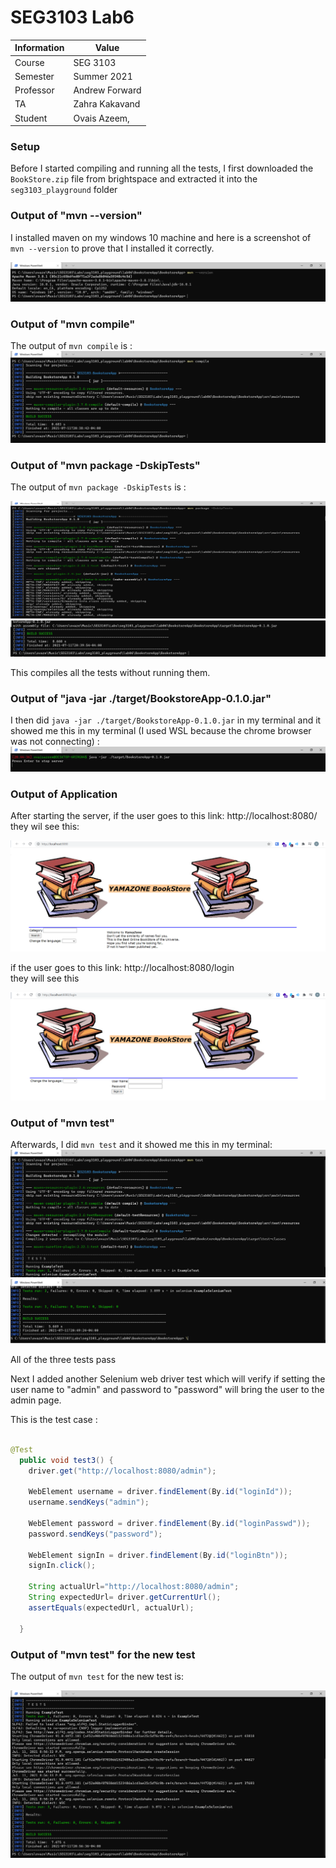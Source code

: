 # SEG3103 Lab6

| Information | Value          |
| ----------- | -------------- |
| Course      | SEG 3103       |
| Semester    | Summer 2021    |
| Professor   | Andrew Forward |
| TA          | Zahra Kakavand |
| Student     | Ovais Azeem,   |

### Setup

Before I started compiling and running all the tests, I first downloaded the `BookStore.zip` file from brightspace and extracted it into the `seg3103_playground` folder

### Output of "mvn --version"

I installed maven on my windows 10 machine and here is a screenshot of `mvn --version` to prove that I installed it correctly.

![maven compile](https://github.com/Ovais09/seg3103_playground/blob/main/lab06/images/mvn_version.png) <br>

### Output of "mvn compile"

The output of `mvn compile` is :
![maven compile](https://github.com/Ovais09/seg3103_playground/blob/main/lab06/images/mvn_compile.png) <br>

### Output of "mvn package -DskipTests"

The output of `mvn package -DskipTests` is :

![skip tests](https://github.com/Ovais09/seg3103_playground/blob/main/lab06/images/mvn_package1.png)
![skip tests 2](https://github.com/Ovais09/seg3103_playground/blob/main/lab06/images/mvn_package2.png) <br>

This compiles all the tests without running them.

### Output of "java -jar ./target/BookstoreApp-0.1.0.jar"

I then did `java -jar ./target/BookstoreApp-0.1.0.jar` in my terminal and it showed me this in my terminal (I used WSL because the chrome browser was not connecting) :
![terminal output](https://github.com/Ovais09/seg3103_playground/blob/main/lab06/images/terminaloutputserver.png) <br>

### Output of Application

After starting the server, if the user goes to this link: http://localhost:8080/ <br>
they wil see this: <br>

![browser 1](https://github.com/Ovais09/seg3103_playground/blob/main/lab06/images/browseroutput1.png) <br>

if the user goes to this link: http://localhost:8080/login <br>
they will see this <br>

![browser 2](https://github.com/Ovais09/seg3103_playground/blob/main/lab06/images/browseroutput2.png)

### Output of "mvn test"

Afterwards, I did `mvn test` and it showed me this in my terminal: <br>
![tests 1](https://github.com/Ovais09/seg3103_playground/blob/main/lab06/images/mvn_test1.png)
![tests 2](https://github.com/Ovais09/seg3103_playground/blob/main/lab06/images/mvn_test2.png) <br>

All of the three tests pass <br>

Next I added another Selenium web driver test which will verify if setting the user name to "admin" and password to "password" will
bring the user to the admin page. <br>

This is the test case :

```java

@Test
  public void test3() {
    driver.get("http://localhost:8080/admin");

    WebElement username = driver.findElement(By.id("loginId"));
    username.sendKeys("admin");

    WebElement password = driver.findElement(By.id("loginPasswd"));
    password.sendKeys("password");

    WebElement signIn = driver.findElement(By.id("loginBtn"));
    signIn.click();

    String actualUrl="http://localhost:8080/admin";
    String expectedUrl= driver.getCurrentUrl();
    assertEquals(expectedUrl, actualUrl);

  }
```

### Output of "mvn test" for the new test

The output of `mvn test` for the new test is: <br>

![new test](https://github.com/Ovais09/seg3103_playground/blob/main/lab06/images/mvn_test3.png)
